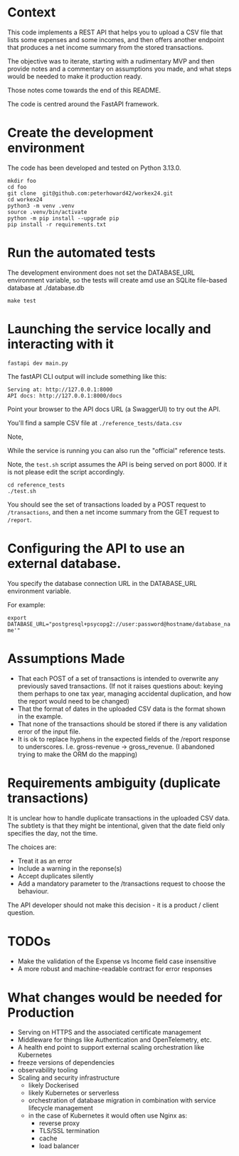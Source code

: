 # Context
This code implements a REST API that helps you to upload a CSV file that lists some expenses and some incomes, and then offers another endpoint that produces a net
income summary from the stored transactions.

The objective was to iterate, starting with a rudimentary MVP and then provide notes and a commentary on assumptions you made, and what steps would be needed to make it production ready.

Those notes come towards the end of this README.

The code is centred around the FastAPI framework.


# Create the development environment

The code has been developed and tested on Python 3.13.0.

```
mkdir foo
cd foo
git clone  git@github.com:peterhoward42/workex24.git
cd workex24
python3 -m venv .venv
source .venv/bin/activate
python -m pip install --upgrade pip
pip install -r requirements.txt

```

# Run the automated tests

The development environment does not set the DATABASE_URL environment variable,
so the tests will create amd use an SQLite file-based database at ./database.db

```
make test
```

# Launching the service locally and interacting with it

```
fastapi dev main.py
```

The fastAPI CLI output will include something like this:

```
Serving at: http://127.0.0.1:8000
API docs: http://127.0.0.1:8000/docs
```

Point your browser to the API docs URL (a SwaggerUI) to try out the API.

You'll find a sample CSV file at `./reference_tests/data.csv`

Note,

While the service is running you can also run the "official" reference 
tests.

Note, the `test.sh` script assumes the API is being served on port 8000. If it is not please edit the script accordingly.

```
cd reference_tests
./test.sh
```

You should see the set of transactions loaded by a POST request 
to `/transactions`, and then a net income summary from the GET request
to `/report`.

# Configuring the API to use an external database.

You specify the database connection URL in the DATABASE_URL environment variable.

For example:

```export DATABASE_URL="postgresql+psycopg2://user:password@hostname/database_name'"```

# Assumptions Made
- That each POST of a set of transactions is intended to overwrite any previously saved transactions. (If not it raises questions about: keying them perhaps to one tax year, managing accidental duplication, and how the report would need to be changed)
- That the format of dates in the uploaded CSV data is the format shown in the example.
- That none of the transactions should be stored if there is any validation error of the input file.
- It is ok to replace hyphens in the expected fields of the /report response to underscores. I.e. gross-revenue -> gross_revenue. (I abandoned trying to make the ORM do the mapping)

# Requirements ambiguity (duplicate transactions)
It is unclear how to handle duplicate transactions in the uploaded CSV data. The subtlety is that they might be intentional, given that the date field only specifies the day, not the time.

The choices are:
- Treat it as an error
- Include a warning in the reponse(s)
- Accept duplicates silently
- Add a mandatory parameter to the /transactions request to choose the behaviour.

The API developer should not make this decision - it is a product / client question.

# TODOs
- Make the validation of the Expense vs Income field case insensitive
- A more robust and machine-readable contract for error responses

# What changes would be needed for Production
- Serving on HTTPS and the associated certificate management
- Middleware for things like Authentication and OpenTelemetry, etc.
- A health end point to support external scaling orchestration like Kubernetes
- freeze versions of dependencies
- observability tooling
- Scaling and security infrastructure
    - likely Dockerised
    - likely Kubernetes or serverless
    - orchestration of database migration in combination with service lifecycle management
    - in the case of Kubernetes it would often use Nginx as:
        - reverse proxy
        - TLS/SSL termination
        - cache
        - load balancer

